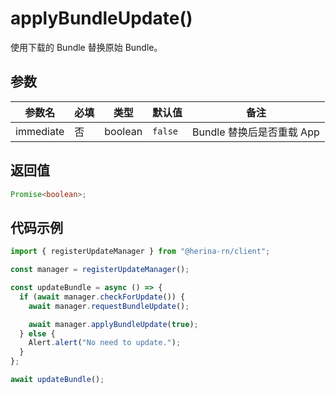 # applyBundleUpdate()

使用下载的 Bundle 替换原始 Bundle。

## 参数

| 参数名    | 必填 | 类型    | 默认值  | 备注                      |
| --------- | ---- | ------- | ------- | ------------------------- |
| immediate | 否   | boolean | `false` | Bundle 替换后是否重载 App |

## 返回值

```typescript
Promise<boolean>;
```

## 代码示例

```typescript
import { registerUpdateManager } from "@herina-rn/client";

const manager = registerUpdateManager();

const updateBundle = async () => {
  if (await manager.checkForUpdate()) {
    await manager.requestBundleUpdate();

    await manager.applyBundleUpdate(true);
  } else {
    Alert.alert("No need to update.");
  }
};

await updateBundle();
```
